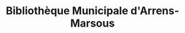 ---
title: "Bibliothèque Municipale d'Arrens-Marsous"
url: /arrens-marsous/bibliotheque-municipale-darrens-marsous/
shop: livres
---